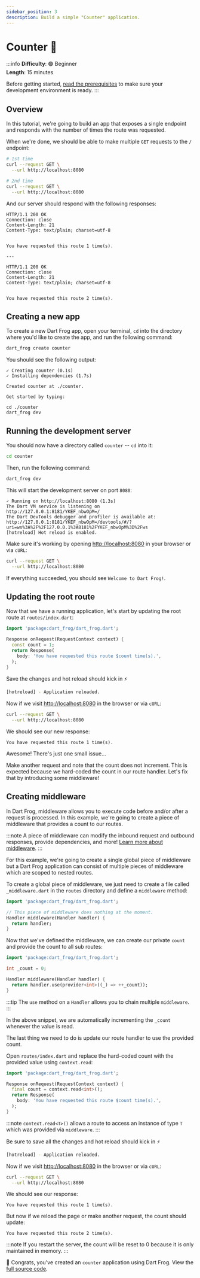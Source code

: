```yaml
---
sidebar_position: 3
description: Build a simple "Counter" application.
---
```


# Counter 🎲

:::info
**Difficulty**: 🟢 Beginner<br/>
**Length**: 15 minutes

Before getting started, [read the prerequisites](/docs/overview#prerequisites) to make sure your development environment is ready.
:::

## Overview

In this tutorial, we're going to build an app that exposes a single endpoint and responds with the number of times the route was requested.

When we're done, we should be able to make multiple `GET` requests to the `/` endpoint:

```bash
# 1st time
curl --request GET \
  --url http://localhost:8080

# 2nd time
curl --request GET \
  --url http://localhost:8080
```

And our server should respond with the following responses:

```
HTTP/1.1 200 OK
Connection: close
Content-Length: 21
Content-Type: text/plain; charset=utf-8


You have requested this route 1 time(s).

---

HTTP/1.1 200 OK
Connection: close
Content-Length: 21
Content-Type: text/plain; charset=utf-8


You have requested this route 2 time(s).
```

## Creating a new app

To create a new Dart Frog app, open your terminal, `cd` into the directory where you'd like to create the app, and run the following command:

```bash
dart_frog create counter
```

You should see the following output:

```
✓ Creating counter (0.1s)
✓ Installing dependencies (1.7s)

Created counter at ./counter.

Get started by typing:

cd ./counter
dart_frog dev
```

## Running the development server

You should now have a directory called `counter` -- `cd` into it:

```bash
cd counter
```

Then, run the following command:

```bash
dart_frog dev
```

This will start the development server on port `8080`:

```
✓ Running on http://localhost:8080 (1.3s)
The Dart VM service is listening on http://127.0.0.1:8181/YKEF_nbwOpM=/
The Dart DevTools debugger and profiler is available at: http://127.0.0.1:8181/YKEF_nbwOpM=/devtools/#/?uri=ws%3A%2F%2F127.0.0.1%3A8181%2FYKEF_nbwOpM%3D%2Fws
[hotreload] Hot reload is enabled.
```

Make sure it's working by opening [http://localhost:8080](http://localhost:8080) in your browser or via `cURL`:

```bash
curl --request GET \
  --url http://localhost:8080
```

If everything succeeded, you should see `Welcome to Dart Frog!`.

## Updating the root route

Now that we have a running application, let's start by updating the root route at `routes/index.dart`:

```dart
import 'package:dart_frog/dart_frog.dart';

Response onRequest(RequestContext context) {
  const count = 1;
  return Response(
    body: 'You have requested this route $count time(s).',
  );
}
```

Save the changes and hot reload should kick in ⚡️

```bash
[hotreload] - Application reloaded.
```

Now if we visit [http://localhost:8080](http://localhost:8080) in the browser or via `cURL`:

```bash
curl --request GET \
  --url http://localhost:8080
```

We should see our new response:

```
You have requested this route 1 time(s).
```

Awesome! There's just one small issue...

Make another request and note that the count does not increment. This is expected because we hard-coded the count in our route handler. Let's fix that by introducing some middleware!

## Creating middleware

In Dart Frog, middleware allows you to execute code before and/or after a request is processed. In this example, we're going to create a piece of middleware that provides a count to our routes.

:::note
A piece of middleware can modify the inbound request and outbound responses, provide dependencies, and more! [Learn more about middleware](/docs/basics/middleware).
:::

For this example, we're going to create a single global piece of middleware but a Dart Frog application can consist of multiple pieces of middleware which are scoped to nested routes.

To create a global piece of middleware, we just need to create a file called `_middleware.dart` in the `routes` directory and define a `middleware` method:

```dart
import 'package:dart_frog/dart_frog.dart';

// This piece of middleware does nothing at the moment.
Handler middleware(Handler handler) {
  return handler;
}
```

Now that we've defined the middleware, we can create our private `count` and provide the count to all sub routes:

```dart
import 'package:dart_frog/dart_frog.dart';

int _count = 0;

Handler middleware(Handler handler) {
  return handler.use(provider<int>((_) => ++_count));
}
```

:::tip
The `use` method on a `Handler` allows you to chain multiple `middleware`.
:::

In the above snippet, we are automatically incrementing the `_count` whenever the value is read.

The last thing we need to do is update our route handler to use the provided count.

Open `routes/index.dart` and replace the hard-coded count with the provided value using `context.read`:

```dart
import 'package:dart_frog/dart_frog.dart';

Response onRequest(RequestContext context) {
  final count = context.read<int>();
  return Response(
    body: 'You have requested this route $count time(s).',
  );
}
```

:::note
`context.read<T>()` allows a route to access an instance of type `T` which was provided via `middleware`.
:::

Be sure to save all the changes and hot reload should kick in ⚡️

```bash
[hotreload] - Application reloaded.
```

Now if we visit [http://localhost:8080](http://localhost:8080) in the browser or via `cURL`:

```bash
curl --request GET \
  --url http://localhost:8080
```

We should see our response:

```
You have requested this route 1 time(s).
```

But now if we reload the page or make another request, the count should update:

```
You have requested this route 2 time(s).
```

:::note
If you restart the server, the count will be reset to 0 because it is only maintained in memory.
:::

🎉 Congrats, you've created an `counter` application using Dart Frog. View the [full source code](https://github.com/VeryGoodOpenSource/dart_frog/tree/main/examples/counter).
